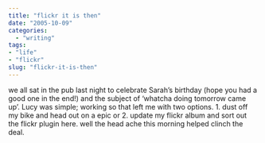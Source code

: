 ```yaml
---
title: "flickr it is then"
date: "2005-10-09"
categories: 
  - "writing"
tags:
- "life"
- "flickr"
slug: "flickr-it-is-then"
---
```


we all sat in the pub last night to celebrate Sarah’s birthday (hope you had a good one in the end!) and the subject of ‘whatcha doing tomorrow came up’. Lucy was simple; working so that left me with two options. 1. dust off my bike and head out on a epic or 2. update my flickr album and sort out the flickr plugin here. well the head ache this morning helped clinch the deal.

